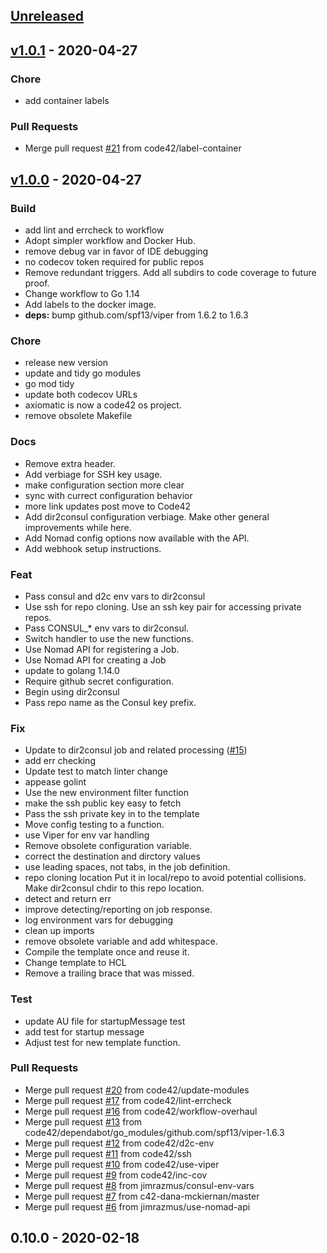 <a name="unreleased"></a>
## [Unreleased]


<a name="v1.0.1"></a>
## [v1.0.1] - 2020-04-27
### Chore
- add container labels

### Pull Requests
- Merge pull request [#21](https://github.com/code42/axiomatic/issues/21) from code42/label-container


<a name="v1.0.0"></a>
## [v1.0.0] - 2020-04-27
### Build
- add lint and errcheck to workflow
- Adopt simpler workflow and Docker Hub.
- remove debug var in favor of IDE debugging
- no codecov token required for public repos
- Remove redundant triggers. Add all subdirs to code coverage to future proof.
- Change workflow to Go 1.14
- Add labels to the docker image.
- **deps:** bump github.com/spf13/viper from 1.6.2 to 1.6.3

### Chore
- release new version
- update and tidy go modules
- go mod tidy
- update both codecov URLs
- axiomatic is now a code42 os project.
- remove obsolete Makefile

### Docs
- Remove extra header.
- Add verbiage for SSH key usage.
- make configuration section more clear
- sync with currect configuration behavior
- more link updates post move to Code42
- Add dir2consul configuration verbiage. Make other general improvements while here.
- Add Nomad config options now available with the API.
- Add webhook setup instructions.

### Feat
- Pass consul and d2c env vars to dir2consul
- Use ssh for repo cloning. Use an ssh key pair for accessing private repos.
- Pass CONSUL_* env vars to dir2consul.
- Switch handler to use the new functions.
- Use Nomad API for registering a Job.
- Use Nomad API for creating a Job
- update to golang 1.14.0
- Require github secret configuration.
- Begin using dir2consul
- Pass repo name as the Consul key prefix.

### Fix
- Update to dir2consul job and related processing ([#15](https://github.com/code42/axiomatic/issues/15))
- add err checking
- Update test to match linter change
- appease golint
- Use the new environment filter function
- make the ssh public key easy to fetch
- Pass the ssh private key in to the template
- Move config testing to a function.
- use Viper for env var handling
- Remove obsolete configuration variable.
- correct the destination and dirctory values
- use leading spaces, not tabs, in the job definition.
- repo cloning location Put it in local/repo to avoid potential collisions. Make dir2consul chdir to this repo location.
- detect and return err
- improve detecting/reporting on job response.
- log environment vars for debugging
- clean up imports
- remove obsolete variable and add whitespace.
- Compile the template once and reuse it.
- Change template to HCL
- Remove a trailing brace that was missed.

### Test
- update AU file for startupMessage test
- add test for startup message
- Adjust test for new template function.

### Pull Requests
- Merge pull request [#20](https://github.com/code42/axiomatic/issues/20) from code42/update-modules
- Merge pull request [#17](https://github.com/code42/axiomatic/issues/17) from code42/lint-errcheck
- Merge pull request [#16](https://github.com/code42/axiomatic/issues/16) from code42/workflow-overhaul
- Merge pull request [#13](https://github.com/code42/axiomatic/issues/13) from code42/dependabot/go_modules/github.com/spf13/viper-1.6.3
- Merge pull request [#12](https://github.com/code42/axiomatic/issues/12) from code42/d2c-env
- Merge pull request [#11](https://github.com/code42/axiomatic/issues/11) from code42/ssh
- Merge pull request [#10](https://github.com/code42/axiomatic/issues/10) from code42/use-viper
- Merge pull request [#9](https://github.com/code42/axiomatic/issues/9) from code42/inc-cov
- Merge pull request [#8](https://github.com/code42/axiomatic/issues/8) from jimrazmus/consul-env-vars
- Merge pull request [#7](https://github.com/code42/axiomatic/issues/7) from c42-dana-mckiernan/master
- Merge pull request [#6](https://github.com/code42/axiomatic/issues/6) from jimrazmus/use-nomad-api


<a name="0.10.0"></a>
## 0.10.0 - 2020-02-18

[Unreleased]: https://github.com/code42/axiomatic/compare/v1.0.1...HEAD
[v1.0.1]: https://github.com/code42/axiomatic/compare/v1.0.0...v1.0.1
[v1.0.0]: https://github.com/code42/axiomatic/compare/0.10.0...v1.0.0
